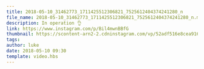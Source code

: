 ```yaml
---
title: 2018-05-10_31462773_1711425512306821_7525612404374241280_n
file_name: 2018-05-10_31462773_1711425512306821_7525612404374241280_n.mp4
description: In operation 👌
link: https://www.instagram.com/p/Bil4mwnBBfG
thumbnail: https://scontent-arn2-2.cdninstagram.com/vp/52adf516e8cea9166ab1eeb9568e07ee/5C432403/t51.2885-15/e35/s240x240/31326428_1803221703320880_6823858312061124608_n.jpg?_nc_ht=scontent-arn2-2.cdninstagram.com
tags: 
author: luke
date: 2018-05-10 09:30
template: video.hbs
---
```

